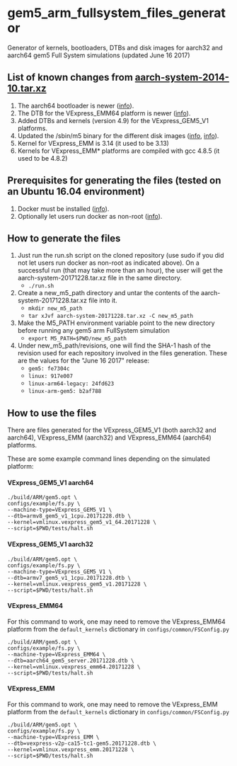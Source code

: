 # gem5_arm_fullsystem_files_generator
Generator of kernels, bootloaders, DTBs and disk images for aarch32 and aarch64 gem5 Full System simulations (updated June 16 2017)

## List of known changes from [aarch-system-2014-10.tar.xz](http://www.gem5.org/dist/current/arm/aarch-system-2014-10.tar.xz)
1. The aarch64 bootloader is newer ([info](https://gem5.googlesource.com/public/gem5/+/47326f54222af99d96ab57508449d1bb62d03842)).
2. The DTB for the VExpress_EMM64 platform is newer ([info](https://github.com/gem5/linux-arm64-gem5/commit/24fd6238427aad5c212493efeb1)).
3. Added DTBs and kernels (version 4.9) for the VExpress_GEM5_V1 platforms.
4. Updated the /sbin/m5 binary for the different disk images ([info](https://gem5.googlesource.com/public/gem5/+/d4c1600c4e3e4f380f5582f8bfba97fb466a18ce), [info](https://gem5.googlesource.com/public/gem5/+/3734637c0c41eedc5b5dc4f1ced50610a7a17db4)).
5. Kernel for VExpress_EMM is 3.14 (it used to be 3.13)
6. Kernels for VExpress_EMM\* platforms are compiled with gcc 4.8.5 (it used to be 4.8.2)

## Prerequisites for generating the files (tested on an Ubuntu 16.04 environment)
1. Docker must be installed ([info](https://docs.docker.com/engine/installation/linux/ubuntu/)).
2. Optionally let users run docker as non-root ([info](https://docs.docker.com/engine/installation/linux/linux-postinstall/#manage-docker-as-a-non-root-user)).

## How to generate the files
1. Just run the run.sh script on the cloned repository (use sudo if you did not let users run docker as non-root as indicated above). On a successful run (that may take more than an hour), the user will get the aarch-system-20171228.tar.xz file in the same directory.
    * `./run.sh`
2. Create a new_m5_path directory and untar the contents of the aarch-system-20171228.tar.xz file into it.
    * `mkdir new_m5_path`
    * `tar xJvf aarch-system-20171228.tar.xz -C new_m5_path`
3. Make the M5_PATH environment variable point to the new directory before running any gem5 arm FullSystem simulation
    * `export M5_PATH=$PWD/new_m5_path`
4. Under new_m5_path/revisions, one will find the SHA-1 hash of the revision used for each repository involved in the files generation. These are the values for the "June 16 2017" release:
    * `gem5: fe7304c`
    * `linux: 917e007`
    * `linux-arm64-legacy: 24fd623`
    * `linux-arm-gem5: b2af788`

## How to use the files
There are files generated for the VExpress_GEM5_V1 (both aarch32 and aarch64), VExpress_EMM (aarch32) and VExpress_EMM64 (aarch64) platforms.

These are some example command lines depending on the simulated platform:

#### VExpress_GEM5_V1 aarch64
```
./build/ARM/gem5.opt \
configs/example/fs.py \
--machine-type=VExpress_GEM5_V1 \
--dtb=armv8_gem5_v1_1cpu.20171228.dtb \
--kernel=vmlinux.vexpress_gem5_v1_64.20171228 \
--script=$PWD/tests/halt.sh
```

#### VExpress_GEM5_V1 aarch32
```
./build/ARM/gem5.opt \
configs/example/fs.py \
--machine-type=VExpress_GEM5_V1 \
--dtb=armv7_gem5_v1_1cpu.20171228.dtb \
--kernel=vmlinux.vexpress_gem5_v1.20171228 \
--script=$PWD/tests/halt.sh
```

#### VExpress_EMM64
For this command to work, one may need to remove the VExpress_EMM64 platform from the `default_kernels` dictionary in `configs/common/FSConfig.py`
```
./build/ARM/gem5.opt \
configs/example/fs.py \
--machine-type=VExpress_EMM64 \
--dtb=aarch64_gem5_server.20171228.dtb \
--kernel=vmlinux.vexpress_emm64.20171228 \
--script=$PWD/tests/halt.sh
```

#### VExpress_EMM
For this command to work, one may need to remove the VExpress_EMM platform from the `default_kernels` dictionary in `configs/common/FSConfig.py`
```
./build/ARM/gem5.opt \
configs/example/fs.py \
--machine-type=VExpress_EMM \
--dtb=vexpress-v2p-ca15-tc1-gem5.20171228.dtb \
--kernel=vmlinux.vexpress_emm.20171228 \
--script=$PWD/tests/halt.sh
```
